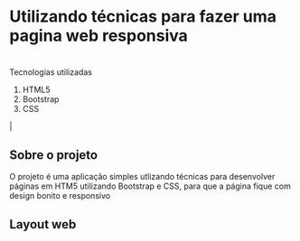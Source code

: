
# Utilizando técnicas para fazer uma pagina web responsiva

#
Tecnologias utilizadas <ol><li>HTML5</li><li>Bootstrap</li><li>CSS</li></ol>  	|

##  Sobre o projeto
O projeto é uma aplicação simples utlizando técnicas para desenvolver páginas em HTM5 utilizando Bootstrap e CSS, para que a página fique
com design bonito e responsivo


## Layout web

